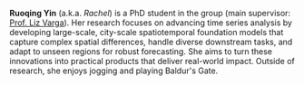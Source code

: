 <p>
<strong>Ruoqing Yin</strong> (a.k.a. <em>Rachel</em>) is a PhD student in the group (main supervisor: <a href="https://profiles.ucl.ac.uk/70267-liz-varga">Prof. Liz Varga</a>). Her research focuses on advancing time series analysis by developing large-scale, city-scale spatiotemporal foundation models that capture complex spatial differences, handle diverse downstream tasks, and adapt to unseen regions for robust forecasting. She aims to turn these innovations into practical products that deliver real-world impact. Outside of research, she enjoys jogging and playing Baldur's Gate.
</p>

<p>
  <a href="https://www.linkedin.com/in/ruoqing-yin/"><i class="fab fa-linkedin fa-lg" title="Linkedin"></i></a>
</p>